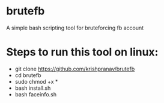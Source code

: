 # brutefb
A simple bash scripting tool for bruteforcing fb account

# Steps to run this tool on linux:
- git clone https://github.com/krishpranav/brutefb
- cd brutefb
- sudo chmod +x *
- bash install.sh
- bash faceinfo.sh
